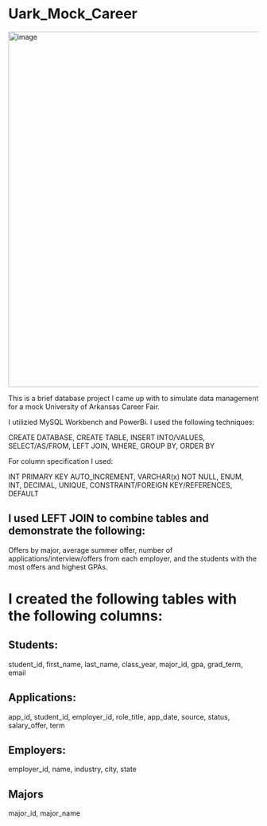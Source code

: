 # Uark_Mock_Career
<img width="1242" height="716" alt="image" src="https://github.com/user-attachments/assets/b1ba6449-f0ea-4323-a458-11136f165963" />


This is a brief database project I came up with to simulate data management for a mock University of Arkansas Career Fair.

I utilizied MySQL Workbench and PowerBi. I used the following techniques:

CREATE DATABASE, CREATE TABLE, INSERT INTO/VALUES, SELECT/AS/FROM, LEFT JOIN, WHERE, GROUP BY, ORDER BY

For column specification I used:

INT PRIMARY KEY AUTO_INCREMENT, VARCHAR(x) NOT NULL, ENUM, INT, DECIMAL, UNIQUE, CONSTRAINT/FOREIGN KEY/REFERENCES, DEFAULT

 ## I used LEFT JOIN to combine tables and demonstrate the following: 

 Offers by major, average summer offer, number of applications/interview/offers from each employer, and the students with the most offers and highest GPAs.



# I created the following tables with the following columns:

## Students: 

student_id, first_name, last_name, class_year, major_id, gpa, grad_term, email 

## Applications: 

app_id, student_id, employer_id, role_title, app_date, source, status, salary_offer, term

## Employers:

employer_id, name, industry, city, state

## Majors

major_id, major_name
   
    
   
   

   
    
   
    
    
